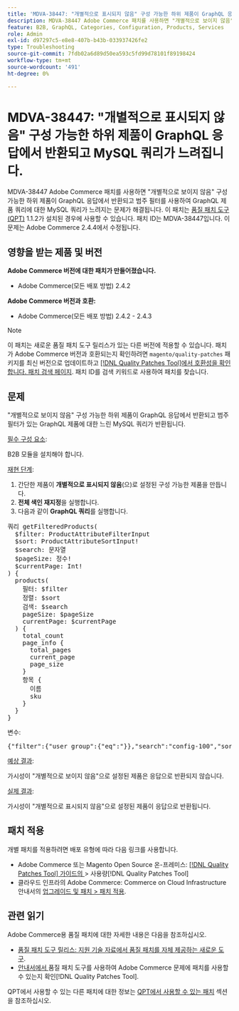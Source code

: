 ```yaml
---
title: 'MDVA-38447: "개별적으로 표시되지 않음" 구성 가능한 하위 제품이 GraphQL 응답에서 반환되고 MySQL 쿼리가 느려집니다.'
description: MDVA-38447 Adobe Commerce 패치를 사용하면 "개별적으로 보이지 않음" 구성 가능한 하위 제품이 GraphQL 응답에서 반환되고 범주 필터를 사용하여 GraphQL 제품 쿼리에 대한 MySQL 쿼리가 느려지는 문제가 해결됩니다. 이 패치는 [Quality Patches Tool (QPT)](https://experienceleague.adobe.com/en/docs/commerce-operations/tools/quality-patches-tool/quality-patches-tool-to-self-serve-quality-patches) 1.1.2가 설치된 경우 사용할 수 있습니다. 패치 ID는 MDVA-38447입니다. 이 문제는 Adobe Commerce 2.4.4에서 수정됩니다.
feature: B2B, GraphQL, Categories, Configuration, Products, Services
role: Admin
exl-id: d97297c5-e8e8-407b-b43b-033937426fe2
type: Troubleshooting
source-git-commit: 7fdb02a6d89d50ea593c5fd99d78101f89198424
workflow-type: tm+mt
source-wordcount: '491'
ht-degree: 0%

---
```


# MDVA-38447: &quot;개별적으로 표시되지 않음&quot; 구성 가능한 하위 제품이 GraphQL 응답에서 반환되고 MySQL 쿼리가 느려집니다.

MDVA-38447 Adobe Commerce 패치를 사용하면 &quot;개별적으로 보이지 않음&quot; 구성 가능한 하위 제품이 GraphQL 응답에서 반환되고 범주 필터를 사용하여 GraphQL 제품 쿼리에 대한 MySQL 쿼리가 느려지는 문제가 해결됩니다. 이 패치는 [품질 패치 도구(QPT)](https://experienceleague.adobe.com/en/docs/commerce-operations/tools/quality-patches-tool/quality-patches-tool-to-self-serve-quality-patches) 1.1.2가 설치된 경우에 사용할 수 있습니다. 패치 ID는 MDVA-38447입니다. 이 문제는 Adobe Commerce 2.4.4에서 수정됩니다.

## 영향을 받는 제품 및 버전

**Adobe Commerce 버전에 대한 패치가 만들어졌습니다.**

* Adobe Commerce(모든 배포 방법) 2.4.2

**Adobe Commerce 버전과 호환:**

* Adobe Commerce(모든 배포 방법) 2.4.2 - 2.4.3

>[!NOTE]
>
>이 패치는 새로운 품질 패치 도구 릴리스가 있는 다른 버전에 적용할 수 있습니다. 패치가 Adobe Commerce 버전과 호환되는지 확인하려면 `magento/quality-patches` 패키지를 최신 버전으로 업데이트하고 [[!DNL Quality Patches Tool]에서 호환성을 확인합니다. 패치 검색 페이지](https://experienceleague.adobe.com/en/docs/commerce-operations/tools/quality-patches-tool/quality-patches-tool-to-self-serve-quality-patches). 패치 ID를 검색 키워드로 사용하여 패치를 찾습니다.

## 문제

&quot;개별적으로 보이지 않음&quot; 구성 가능한 하위 제품이 GraphQL 응답에서 반환되고 범주 필터가 있는 GraphQL 제품에 대한 느린 MySQL 쿼리가 반환됩니다.

<u>필수 구성 요소</u>:

B2B 모듈을 설치해야 합니다.

<u>재현 단계</u>:

1. 간단한 제품이 **개별적으로 표시되지 않음**(으)로 설정된 구성 가능한 제품을 만듭니다.
1. **전체 색인 재지정**&#x200B;을 실행합니다.
1. 다음과 같이 **GraphQL 쿼리**&#x200B;를 실행합니다.

<pre>쿼리 getFilteredProducts(
  $filter: ProductAttributeFilterInput
  $sort: ProductAttributeSortInput!
  $search: 문자열
  $pageSize: 정수!
  $currentPage: Int!
) &lbrace;
  products(
    필터: $filter
    정렬: $sort
    검색: $search
    pageSize: $pageSize
    currentPage: $currentPage
  ) &lbrace;
    total_count
    page_info &lbrace;
      total_pages
      current_page
      page_size
    &rbrace;
    항목 &lbrace;
      이름
      sku
    &rbrace;
  &rbrace;
&rbrace;</pre>

변수:

<pre>{"filter":{"user_group":{"eq":"}},"search":"config-100","sort":{},"pageSize":200,"currentPage":1}
</pre>

<u>예상 결과</u>:

가시성이 &quot;개별적으로 보이지 않음&quot;으로 설정된 제품은 응답으로 반환되지 않습니다.

<u>실제 결과</u>:

가시성이 &quot;개별적으로 표시되지 않음&quot;으로 설정된 제품이 응답으로 반환됩니다.

## 패치 적용

개별 패치를 적용하려면 배포 유형에 따라 다음 링크를 사용합니다.

* Adobe Commerce 또는 Magento Open Source 온-프레미스: [[!DNL Quality Patches Tool]  가이드의 ](/help/tools/quality-patches-tool/usage.md)> 사용량[!DNL Quality Patches Tool]
* 클라우드 인프라의 Adobe Commerce: Commerce on Cloud Infrastructure 안내서의 [업그레이드 및 패치 > 패치 적용](https://experienceleague.adobe.com/docs/commerce-cloud-service/user-guide/develop/upgrade/apply-patches.html).

## 관련 읽기

Adobe Commerce용 품질 패치에 대한 자세한 내용은 다음을 참조하십시오.

* [품질 패치 도구 릴리스: 지원 기술 자료에서 품질 패치를 자체 제공하는 새로운 도구](https://experienceleague.adobe.com/en/docs/commerce-operations/tools/quality-patches-tool/quality-patches-tool-to-self-serve-quality-patches).
* [ 안내서에서 ](/help/tools/quality-patches-tool/patches-available-in-qpt/check-patch-for-magento-issue-with-magento-quality-patches.md)품질 패치 도구를 사용하여 Adobe Commerce 문제에 패치를 사용할 수 있는지 확인[!DNL Quality Patches Tool].

QPT에서 사용할 수 있는 다른 패치에 대한 정보는 [QPT에서 사용할 수 있는 패치](https://experienceleague.adobe.com/tools/commerce-quality-patches/index.html) 섹션을 참조하십시오.
